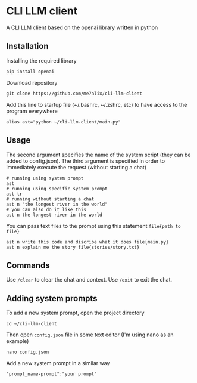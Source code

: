 # CLI LLM client
A CLI LLM client based on the openai library written in python


## Installation
Installing the required library
```
pip install openai
```
Download repository
```
git clone https://github.com/me7alix/cli-llm-client
```
Add this line to startup file (~/.bashrc, ~/.zshrc, etc) to have access to the program everywhere
```
alias ast="python ~/cli-llm-client/main.py"
```

## Usage
The second argument specifies the name of the system script (they can be added to config.json). The third argument is specified in order to immediately execute the request (without starting a chat)
```
# running using system prompt
ast
# running using specific system prompt
ast tr
# running without starting a chat
ast n "the longest river in the world"
# you can also do it like this
ast n the longest river in the world
```

You can pass text files to the prompt using this statement `file{path to file}`
```
ast n write this code and discribe what it does file{main.py}
ast n explain me the story file{stories/story.txt}
```

## Commands
Use `/clear` to clear the chat and context. Use `/exit` to exit the chat.

## Adding system prompts
To add a new system prompt, open the project directory
```
cd ~/cli-llm-client
```
Then open `config.json` file in some text editor (I'm using nano as an example)
```
nano config.json
```
Add a new system prompt in a similar way
```
"prompt_name-prompt":"your prompt"
```

